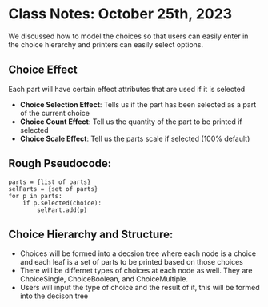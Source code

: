 # Class Notes: October 25th, 2023

We discussed how to model the choices so that users can easily enter in the choice hierarchy and printers can easily select options.

## Choice Effect
Each part will have certain effect attributes that are used if it is selected
 - **Choice Selection Effect**: Tells us if the part has been selected as a part of the current choice
 - **Choice Count Effect**: Tell us the quantity of the part to be printed if selected
 - **Choice Scale Effect**: Tell us the parts scale if selected (100% default)

## Rough Pseudocode:
```
parts = {list of parts}
selParts = {set of parts}
for p in parts:
	if p.selected(choice):
		selPart.add(p)
```

## Choice Hierarchy and Structure:
 - Choices will be formed into a decsion tree where each node is a choice and each leaf is a set of parts to be printed based on those choices
 - There will be differnet types of choices at each node as well. They are ChoiceSingle, ChoiceBoolean, and ChoiceMultiple.
 - Users will input the type of choice and the result of it, this will be formed into the decison tree
